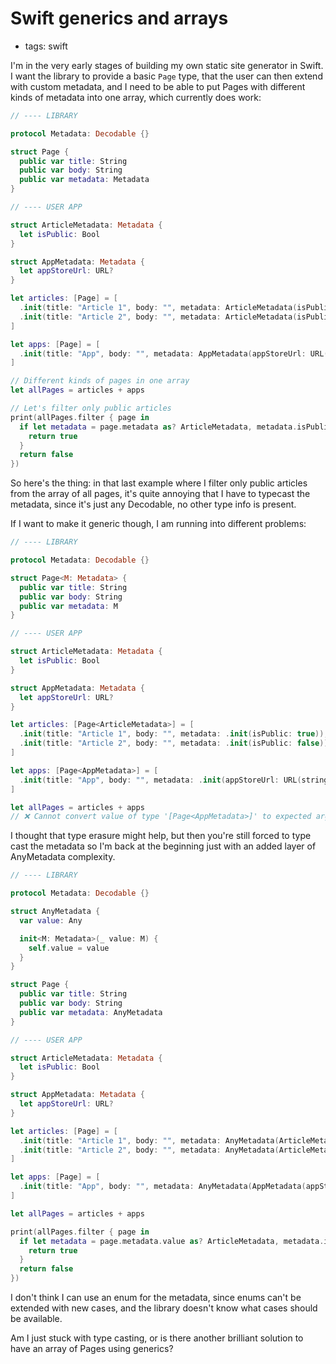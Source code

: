 # Swift generics and arrays
- tags: swift

I'm in the very early stages of building my own static site generator in Swift. I want the library to provide a basic `Page` type, that the user can then extend with custom metadata, and I need to be able to put Pages with different kinds of metadata into one array, which currently does work:

``` swift
// ---- LIBRARY

protocol Metadata: Decodable {}

struct Page {
  public var title: String
  public var body: String
  public var metadata: Metadata
}

// ---- USER APP

struct ArticleMetadata: Metadata {
  let isPublic: Bool
}

struct AppMetadata: Metadata {
  let appStoreUrl: URL?
}

let articles: [Page] = [
  .init(title: "Article 1", body: "", metadata: ArticleMetadata(isPublic: true)),
  .init(title: "Article 2", body: "", metadata: ArticleMetadata(isPublic: false)),
]

let apps: [Page] = [
  .init(title: "App", body: "", metadata: AppMetadata(appStoreUrl: URL(string: "https://www.example.com")))
]

// Different kinds of pages in one array
let allPages = articles + apps

// Let's filter only public articles
print(allPages.filter { page in
  if let metadata = page.metadata as? ArticleMetadata, metadata.isPublic {
    return true
  }
  return false
})
```

So here's the thing: in that last example where I filter only public articles from the array of all pages, it's quite annoying that I have to typecast the metadata, since it's just any Decodable, no other type info is present. 

If I want to make it generic though, I am running into different problems:

``` swift
// ---- LIBRARY

protocol Metadata: Decodable {}

struct Page<M: Metadata> {
  public var title: String
  public var body: String
  public var metadata: M
}

// ---- USER APP

struct ArticleMetadata: Metadata {
  let isPublic: Bool
}

struct AppMetadata: Metadata {
  let appStoreUrl: URL?
}

let articles: [Page<ArticleMetadata>] = [
  .init(title: "Article 1", body: "", metadata: .init(isPublic: true)),
  .init(title: "Article 2", body: "", metadata: .init(isPublic: false)),
]

let apps: [Page<AppMetadata>] = [
  .init(title: "App", body: "", metadata: .init(appStoreUrl: URL(string: "https://www.example.com")))
]

let allPages = articles + apps
// ❌ Cannot convert value of type '[Page<AppMetadata>]' to expected argument type 'Array<Page<ArticleMetadata>>'
```

I thought that type erasure might help, but then you're still forced to type cast the metadata so I'm back at the beginning just with an added layer of AnyMetadata complexity.

``` swift
// ---- LIBRARY

protocol Metadata: Decodable {}

struct AnyMetadata {
  var value: Any

  init<M: Metadata>(_ value: M) {
    self.value = value
  }
}

struct Page {
  public var title: String
  public var body: String
  public var metadata: AnyMetadata
}

// ---- USER APP

struct ArticleMetadata: Metadata {
  let isPublic: Bool
}

struct AppMetadata: Metadata {
  let appStoreUrl: URL?
}

let articles: [Page] = [
  .init(title: "Article 1", body: "", metadata: AnyMetadata(ArticleMetadata(isPublic: true))),
  .init(title: "Article 2", body: "", metadata: AnyMetadata(ArticleMetadata(isPublic: false))),
]

let apps: [Page] = [
  .init(title: "App", body: "", metadata: AnyMetadata(AppMetadata(appStoreUrl: URL(string: "https://www.example.com"))))
]

let allPages = articles + apps

print(allPages.filter { page in
  if let metadata = page.metadata.value as? ArticleMetadata, metadata.isPublic {
    return true
  }
  return false
})
```

I don't think I can use an enum for the metadata, since enums can't be extended with new cases, and the library doesn't know what cases should be available.

Am I just stuck with type casting, or is there another brilliant solution to have an array of Pages using generics?